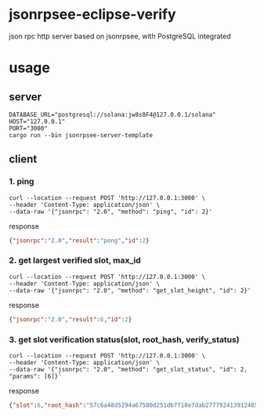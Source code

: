 # jsonrpsee-eclipse-verify
json rpc http server based on jsonrpsee, with PostgreSQL integrated

# usage
## server
```shell
DATABASE_URL="postgresql://solana:jw8s0F4@127.0.0.1/solana"
HOST="127.0.0.1"
PORT="3000"
cargo run --bin jsonrpsee-server-template
```

## client
### 1. ping
```shell
curl --location --request POST 'http://127.0.0.1:3000' \
--header 'Content-Type: application/json' \
--data-raw '{"jsonrpc": "2.0", "method": "ping", "id": 2}'
```

response
```json
{"jsonrpc":"2.0","result":"pong","id":2}
```

### 2. get largest verified slot, max_id
```shell
curl --location --request POST 'http://127.0.0.1:3000' \
--header 'Content-Type: application/json' \
--data-raw '{"jsonrpc": "2.0", "method": "get_slot_height", "id": 2}'
```

response
```json
{"jsonrpc":"2.0","result":6,"id":2}
```

### 3. get slot verification status(slot, root_hash, verify_status)
```shell
curl --location --request POST 'http://127.0.0.1:3000' \
--header 'Content-Type: application/json' \
--data-raw '{"jsonrpc": "2.0", "method": "get_slot_status", "id": 2, "params": [6]}'
```

response
```json
{"slot":6,"root_hash":"57c6a48d5294a67580d251db7f18e7dab277792413912465868cb8238691b885","verify_status":0},"id":2}
```
